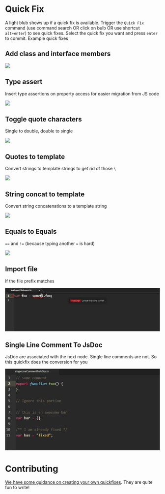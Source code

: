 # Quick Fix
A light blub shows up if a quick fix is available. Trigger the `Quick Fix` command (use command search OR click on bulb OR use shortcut `alt+enter`) to see quick fixes. Select the quick fix you want and press `enter` to commit. Example quick fixes

## Add class and interface members

![](https://raw.githubusercontent.com/alm-tools/alm-tools.github.io/master/screens/quickFix/addClassMember.gif)

## Type assert
Insert type assertions on property access for easier migration from JS code

![](https://raw.githubusercontent.com/alm-tools/alm-tools.github.io/master/screens/quickFix/typeAssert.gif)


## Toggle quote characters

Single to double, double to single

![](https://raw.githubusercontent.com/alm-tools/alm-tools.github.io/master/screens/quickFix/quotesToQuotes.gif)

## Quotes to template
Convert strings to template strings to get rid of those `\`

![](https://raw.githubusercontent.com/alm-tools/alm-tools.github.io/master/screens/quickFix/quotesToTemplate.gif)

## String concat to template
Convert string concatenations to a template string

![](https://raw.githubusercontent.com/alm-tools/alm-tools.github.io/master/screens/quickFix/stringConcatToTemplate.gif)

## Equals to Equals
`==` and `!=` (because typing another `=` is hard)

![](https://raw.githubusercontent.com/alm-tools/alm-tools.github.io/master/screens/quickFix/equalsToEquals.gif)

## Import file
If the file prefix matches

![](https://raw.githubusercontent.com/TypeStrong/atom-typescript-examples/master/screens/addImportStatement.gif)


## Single Line Comment To JsDoc
JsDoc are associated with the next node. Single line comments are not. So this quickfix does the conversion for you

![](https://raw.githubusercontent.com/TypeStrong/atom-typescript-examples/master/screens/quickfix/singleLineCommentToJsDoc.gif)


# Contributing

[We have some guidance on creating your own quickfixes](/contributing/quickfix.md). They are quite fun to write!
